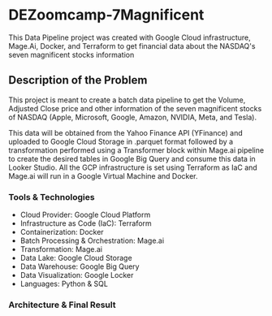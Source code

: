 # DEZoomcamp-7Magnificent
This Data Pipeline project was created with Google Cloud infrastructure, Mage.Ai, Docker, and Terraform to get financial data about the NASDAQ's seven magnificent stocks information

## Description of the Problem

This project is meant to create a batch data pipeline to get the Volume, Adjusted Close price and other information of the seven magnificent stocks of NASDAQ (Apple, Microsoft, Google, Amazon, NVIDIA, Meta, and Tesla).

This data will be obtained from the Yahoo Finance API (YFinance) and uploaded to Google Cloud Storage in .parquet format followed by a transformation performed using a Transformer block within Mage.ai pipeline to create the desired tables in Google Big Query and consume this data in Looker Studio. 
All the GCP infrastructure is set using Terraform as IaC and Mage.ai will run in a Google Virtual Machine and Docker.

### Tools & Technologies

-	Cloud Provider: Google Cloud Platform
-	Infrastructure as Code (IaC): Terraform
-	Containerization: Docker
-	Batch Processing & Orchestration: Mage.ai
-	Transformation: Mage.ai
-	Data Lake: Google Cloud Storage
-	Data Warehouse: Google Big Query
-	Data Visualization: Google Locker
-	Languages: Python & SQL

### Architecture & Final Result
